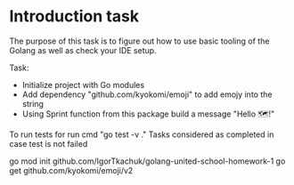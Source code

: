 # Introduction task

The purpose of this task is to figure out how to use basic tooling of the Golang as well as check your IDE setup.

Task:

- Initialize project with Go modules
- Add dependency "github.com/kyokomi/emoji" to add emojy into the string
- Using Sprint function from this package build a message "Hello 🗺️!"

To run tests for run cmd "go test -v ."
Tasks considered as completed in case test is not failed

go mod init github.com/IgorTkachuk/golang-united-school-homework-1
go get github.com/kyokomi/emoji/v2
